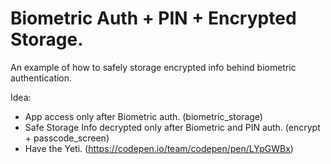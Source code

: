 # Biometric Auth + PIN + Encrypted Storage.

An example of how to safely storage encrypted info behind biometric authentication.

Idea:
- App access only after Biometric auth. (biometric_storage)
- Safe Storage Info decrypted only after Biometric and PIN auth. (encrypt + passcode_screen)
- Have the Yeti. (https://codepen.io/team/codepen/pen/LYpGWBx)